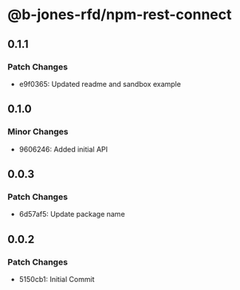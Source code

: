 # @b-jones-rfd/npm-rest-connect

## 0.1.1

### Patch Changes

- e9f0365: Updated readme and sandbox example

## 0.1.0

### Minor Changes

- 9606246: Added initial API

## 0.0.3

### Patch Changes

- 6d57af5: Update package name

## 0.0.2

### Patch Changes

- 5150cb1: Initial Commit
